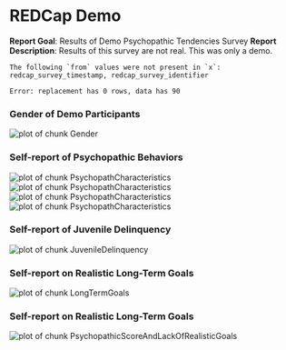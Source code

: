 <!-- Specify the report's official name, goal & description. -->
# REDCap Demo
**Report Goal**:  Results of Demo Psychopathic Tendencies Survey
**Report Description**: Results of this survey are not real.  This was only a demo.




<!-- Point knitr to the underlying code file so it knows where to look for the chunks. -->



<!-- Load the packages.  Suppress the output when loading packages. --> 



<!-- Load any Global Functions declared in the R file.  Suppress the output. --> 



<!-- Declare any global functions specific to a Rmd output.  Suppress the output. --> 



<!-- Load the dataset.  Suppress the output. -->

```
The following `from` values were not present in `x`: redcap_survey_timestamp, redcap_survey_identifier
```

```
Error: replacement has 0 rows, data has 90
```


### Gender of Demo Participants
![plot of chunk Gender](figure/Gender.png) 


### Self-report of Psychopathic Behaviors
![plot of chunk PsychopathCharacteristics](figure/PsychopathCharacteristics1.png) ![plot of chunk PsychopathCharacteristics](figure/PsychopathCharacteristics2.png) ![plot of chunk PsychopathCharacteristics](figure/PsychopathCharacteristics3.png) ![plot of chunk PsychopathCharacteristics](figure/PsychopathCharacteristics4.png) 


### Self-report of Juvenile Delinquency
![plot of chunk JuvenileDelinquency](figure/JuvenileDelinquency.png) 


### Self-report on Realistic Long-Term Goals
![plot of chunk LongTermGoals](figure/LongTermGoals.png) 


### Self-report on Realistic Long-Term Goals
![plot of chunk PsychopathicScoreAndLackOfRealisticGoals](figure/PsychopathicScoreAndLackOfRealisticGoals.png) 


